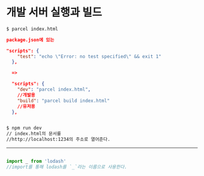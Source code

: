 # 개발 서버 실행과 빌드  


```bash
$ parcel index.html
```

```json
package.json에 있는

"scripts": {
    "test": "echo \"Error: no test specified\" && exit 1"
  },

  =>

  "scripts": {
    "dev": "parcel index.html",
    //개발용
    "build": "parcel build index.html"
    //유저용
  },
```

```bash

$ npm run dev
// index.html의 문서를
//http://localhost:1234의 주소로 열어준다.

```

---

```javascript

import _ from 'lodash'
//import를 통해 lodash를 `_`라는 이름으로 사용한다.

```
